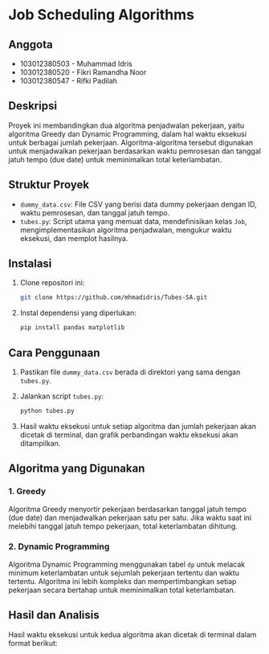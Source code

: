 # Job Scheduling Algorithms

## Anggota
- 103012380503 - Muhammad Idris
- 103012380520 - Fikri Ramandha Noor
- 103012380547 - Rifki Padilah

## Deskripsi

Proyek ini membandingkan dua algoritma penjadwalan pekerjaan, yaitu algoritma Greedy dan Dynamic Programming, dalam hal waktu eksekusi untuk berbagai jumlah pekerjaan. Algoritma-algoritma tersebut digunakan untuk menjadwalkan pekerjaan berdasarkan waktu pemrosesan dan tanggal jatuh tempo (due date) untuk meminimalkan total keterlambatan.

## Struktur Proyek

- `dummy_data.csv`: File CSV yang berisi data dummy pekerjaan dengan ID, waktu pemrosesan, dan tanggal jatuh tempo.
- `tubes.py`: Script utama yang memuat data, mendefinisikan kelas `Job`, mengimplementasikan algoritma penjadwalan, mengukur waktu eksekusi, dan memplot hasilnya.

## Instalasi

1. Clone repositori ini:

   ```bash
   git clone https://github.com/mhmadidris/Tubes-SA.git
   ```

2. Instal dependensi yang diperlukan:
   ```bash
   pip install pandas matplotlib
   ```

## Cara Penggunaan

1. Pastikan file `dummy_data.csv` berada di direktori yang sama dengan `tubes.py`.

2. Jalankan script `tubes.py`:

   ```bash
   python tubes.py
   ```

3. Hasil waktu eksekusi untuk setiap algoritma dan jumlah pekerjaan akan dicetak di terminal, dan grafik perbandingan waktu eksekusi akan ditampilkan.

## Algoritma yang Digunakan

### 1. Greedy

Algoritma Greedy menyortir pekerjaan berdasarkan tanggal jatuh tempo (due date) dan menjadwalkan pekerjaan satu per satu. Jika waktu saat ini melebihi tanggal jatuh tempo pekerjaan, total keterlambatan dihitung.

### 2. Dynamic Programming

Algoritma Dynamic Programming menggunakan tabel `dp` untuk melacak minimum keterlambatan untuk sejumlah pekerjaan tertentu dan waktu tertentu. Algoritma ini lebih kompleks dan mempertimbangkan setiap pekerjaan secara bertahap untuk meminimalkan total keterlambatan.

## Hasil dan Analisis

Hasil waktu eksekusi untuk kedua algoritma akan dicetak di terminal dalam format berikut:
